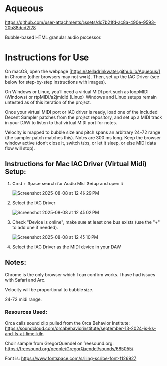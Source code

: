 # Aqueous

https://github.com/user-attachments/assets/dc7b21fd-ac8a-490e-9593-20b88dcd2f78

Bubble-based HTML granular audio processor.

# Instructions for Use

On macOS, open the webpage [https://stelladrinkwater.github.io/Aqueous/] in Chrome (other browsers may not work). Then, set up the IAC Driver (see below for step-by-step instructions with images). 

On Windows or Linux, you’ll need a virtual MIDI port such as loopMIDI (Windows) or rtpMIDI/a2jmidid (Linux). Windows and Linux setups remain untested as of this iteration of the project. 

Once your virtual MIDI port or IAC driver is ready, load one of the included Decent Sampler patches from the project repository, and set up a MIDI track in your DAW to listen to that virtual MIDI port for notes. 

Velocity is mapped to bubble size and pitch spans an arbitrary 24–72 range (the sampler patch matches this). Notes are 300 ms long. Keep the browser window active (don’t close it, switch tabs, or let it sleep, or else MIDI data flow will stop).


## Instructions for Mac IAC Driver (Virtual Midi) Setup:

1. Cmd + Space search for Audio Midi Setup and open it
   
   ![Screenshot 2025-08-08 at 12 46 29 PM](https://github.com/user-attachments/assets/15ca6575-2c78-4403-ab94-e0876ab94f29)
   
3. Select the IAC Driver
   
   ![Screenshot 2025-08-08 at 12 45 02 PM](https://github.com/user-attachments/assets/6ac8a28e-912e-432a-87fd-5244222d2c18)
   
5. Check "Device is online", make sure at least one bus exists (use the "+" to add one if needed).

   ![Screenshot 2025-08-08 at 12 45 10 PM](https://github.com/user-attachments/assets/184c4590-3a77-4248-9876-6e735c9e1f57)

7. Select the IAC Driver as the MIDI device in your DAW


## Notes:

Chrome is the only browser which I can confirm works. I have had issues with Safari and Arc.

Velocity will be proportional to bubble size.

24-72 midi range.

### Resources Used:

Orca calls sound clip pulled from the Orca Behavior Institute:
https://soundcloud.com/orcabehaviorinstitute/september-13-2024-js-ks-and-ls-at-lime-kiln

Choir sample from GregorQuendel on freesound.org:
https://freesound.org/people/GregorQuendel/sounds/685055/

Font is:
https://www.fontspace.com/sailing-scribe-font-f126927

